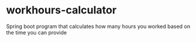 # workhours-calculator
Spring boot program that calculates how many hours you worked based on the time you can provide
